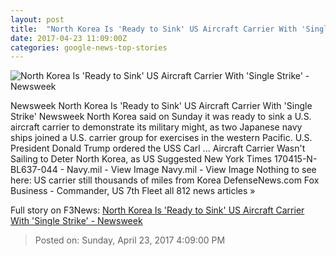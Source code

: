 ```yaml
---
layout: post
title:  "North Korea Is 'Ready to Sink' US Aircraft Carrier With 'Single Strike' - Newsweek"
date: 2017-04-23 11:09:00Z
categories: google-news-top-stories
---
```


![North Korea Is 'Ready to Sink' US Aircraft Carrier With 'Single Strike' - Newsweek](http://s.newsweek.com/sites/www.newsweek.com/files/2017/04/23/2017-04-23t055921z2lynxmped3m02krtroptp3northkorea-usa-carrier.JPG)

Newsweek North Korea Is 'Ready to Sink' US Aircraft Carrier With 'Single Strike' Newsweek North Korea said on Sunday it was ready to sink a U.S. aircraft carrier to demonstrate its military might, as two Japanese navy ships joined a U.S. carrier group for exercises in the western Pacific. U.S. President Donald Trump ordered the USS Carl ... Aircraft Carrier Wasn't Sailing to Deter North Korea, as US Suggested New York Times 170415-N-BL637-044 - Navy.mil - View Image Navy.mil - View Image Nothing to see here: US carrier still thousands of miles from Korea DefenseNews.com Fox Business - Commander, US 7th Fleet all 812 news articles »


Full story on F3News: [North Korea Is 'Ready to Sink' US Aircraft Carrier With 'Single Strike' - Newsweek](http://www.f3nws.com/n/WYGKZC)

> Posted on: Sunday, April 23, 2017 4:09:00 PM
